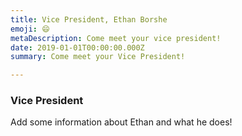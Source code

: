 ```yaml
---
title: Vice President, Ethan Borshe
emoji: 😄
metaDescription: Come meet your vice president!
date: 2019-01-01T00:00:00.000Z
summary: Come meet your Vice President!

---
```


### Vice President

Add some information about Ethan and what he does!